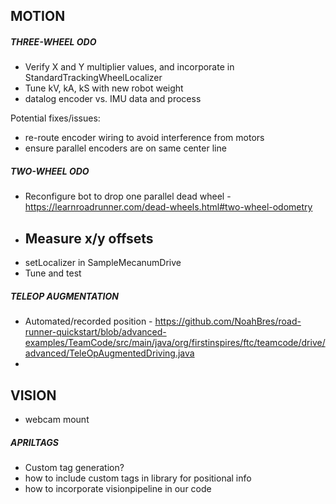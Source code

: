 
## MOTION

##### THREE-WHEEL ODO

- Verify X and Y multiplier values, and incorporate in StandardTrackingWheelLocalizer
- Tune kV, kA, kS with new robot weight
- datalog encoder vs. IMU data and process

Potential fixes/issues:
- re-route encoder wiring to avoid interference from motors
- ensure parallel encoders are on same center line

##### TWO-WHEEL ODO

- Reconfigure bot to drop one parallel dead wheel - https://learnroadrunner.com/dead-wheels.html#two-wheel-odometry
- Measure x/y offsets
	- 
- setLocalizer in SampleMecanumDrive
- Tune and test

##### TELEOP AUGMENTATION
- Automated/recorded position - https://github.com/NoahBres/road-runner-quickstart/blob/advanced-examples/TeamCode/src/main/java/org/firstinspires/ftc/teamcode/drive/advanced/TeleOpAugmentedDriving.java
- 



## VISION

- webcam mount

##### APRILTAGS

- Custom tag generation?
- how to include custom tags in library for positional info
- how to incorporate visionpipeline in our code